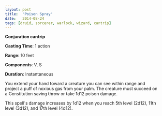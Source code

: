 ```yaml
---
layout: post
title:  "Poison Spray"
date:   2014-08-24
tags: [druid, sorcerer, warlock, wizard, cantrip]
---
```


**Conjuration cantrip**

**Casting Time**: 1 action

**Range**: 10 feet

**Components**: V, S

**Duration**: Instantaneous

You extend your hand toward a creature you can see within range and project a puff of noxious gas from your palm. The creature must succeed on a Constitution saving throw or take 1d12 poison damage.

This spell's damage increases by 1d12 when you reach 5th level (2d12), 11th level (3d12), and 17th level (4d12).